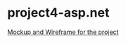 # project4-asp.net

[Mockup and Wireframe for the project](https://miro.com/app/board/uXjVP9tUnbA=/)
